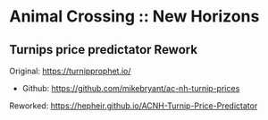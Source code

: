 # Animal Crossing :: New Horizons
## Turnips price predictator Rework

Original: https://turnipprophet.io/
- Github: https://github.com/mikebryant/ac-nh-turnip-prices

Reworked: https://hepheir.github.io/ACNH-Turnip-Price-Predictator